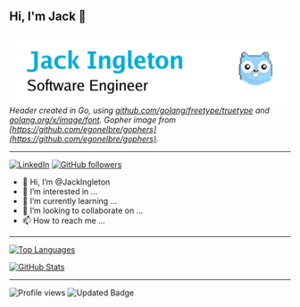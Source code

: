 ## Hi, I'm Jack 👋
![header](header.png)
*Header created in Go, using [github.com/golang/freetype/truetype](https://github.com/golang/freetype/truetype) and [golang.org/x/image/font](https://pkg.go.dev/golang.org/x/image/font). Gopher image from [https://github.com/egonelbre/gophers](https://github.com/egonelbre/gophers).* 
___

[![LinkedIn](https://img.shields.io/badge/jackingleton-blue?style=flat&logo=linkedin&labelColor=blue)](https://www.linkedin.com/in/jackingleton/)
[![GitHub followers](https://img.shields.io/github/followers/JackIngleton.svg?style=social&label=Follow&maxAge=2592000)](https://github.com/JackIngleton?tab=followers)


- 👋 Hi, I’m @JackIngleton
- 👀 I’m interested in ...
- 🌱 I’m currently learning ...
- 💞️ I’m looking to collaborate on ...
- 📫 How to reach me ...
___

[![Top Languages](https://github-readme-stats-cyan-ten.vercel.app/api/top-langs/?username=jackingleton&layout=compact)](https://github.com/JackIngleton/JackIngleton)

[![GitHub Stats](https://github-readme-stats-cyan-ten.vercel.app/api?username=jackingleton&count_private=true&show_icons=true)](https://github.com/JackIngleton/JackIngleton)
___

![Profile views](https://gpvc.arturio.dev/JackIngleton)
![Updated Badge](https://badges.pufler.dev/updated/JackIngleton/JackIngleton)
